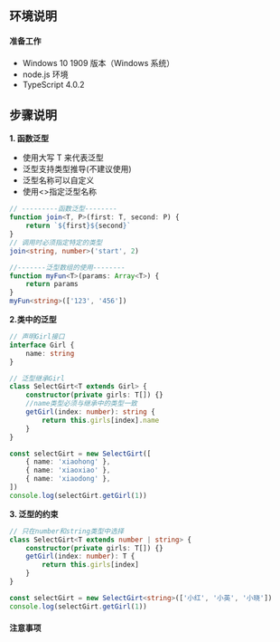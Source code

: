 ## **环境说明**

#### 准备工作

- Windows 10 1909 版本（Windows 系统）
- node.js 环境
- TypeScript 4.0.2

## **步骤说明**

**1. 函数泛型**

- 使用大写 T 来代表泛型
- 泛型支持类型推导(不建议使用)
- 泛型名称可以自定义
- 使用<>指定泛型名称

```ts
// ---------函数泛型--------
function join<T, P>(first: T, second: P) {
	return `${first}${second}`
}
// 调用时必须指定特定的类型
join<string, number>('start', 2)

//-------泛型数组的使用--------
function myFun<T>(params: Array<T>) {
	return params
}
myFun<string>(['123', '456'])
```

**2.类中的泛型**

```ts
// 声明Girl接口
interface Girl {
	name: string
}

// 泛型继承Girl
class SelectGirt<T extends Girl> {
	constructor(private girls: T[]) {}
	//name类型必须与继承中的类型一致
	getGirl(index: number): string {
		return this.girls[index].name
	}
}

const selectGirt = new SelectGirt([
	{ name: 'xiaohong' },
	{ name: 'xiaoxiao' },
	{ name: 'xiaodong' },
])
console.log(selectGirt.getGirl(1))
```

**3. 泛型的约束**

```ts
// 只在number和string类型中选择
class SelectGirt<T extends number | string> {
	constructor(private girls: T[]) {}
	getGirl(index: number): T {
		return this.girls[index]
	}
}

const selectGirt = new SelectGirt<string>(['小红', '小英', '小晓'])
console.log(selectGirt.getGirl(1))
```

#### 注意事项
